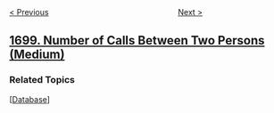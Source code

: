<!--|This file generated by command(leetcode description); DO NOT EDIT.    |-->
<!--+----------------------------------------------------------------------+-->
<!--|@author    awesee <openset.wang@gmail.com>                           |-->
<!--|@link      https://github.com/awesee                                 |-->
<!--|@home      https://github.com/awesee/leetcode                        |-->
<!--+----------------------------------------------------------------------+-->

[< Previous](../number-of-distinct-substrings-in-a-string "Number of Distinct Substrings in a String")
　　　　　　　　　　　　　　　　
[Next >](../number-of-students-unable-to-eat-lunch "Number of Students Unable to Eat Lunch")

## [1699. Number of Calls Between Two Persons (Medium)](https://leetcode.com/problems/number-of-calls-between-two-persons "两人之间的通话次数")



### Related Topics
  [[Database](../../tag/database/README.md)]
